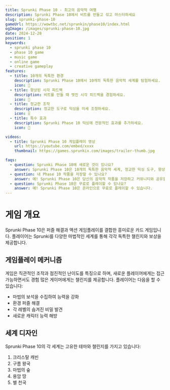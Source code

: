 ```yaml
---
title: Sprunki Phase 10 - 최고의 음악적 여행
description: Sprunki Phase 10에서 비트를 만들고 섞고 마스터하세요
slug: sprunki-phase-10
gameUrl: https://wowtbc.net/sprunkin/phase10/index.html
ogImage: /images/sprunki-phase-10.jpg
date: 2024-12-28
position: 1
keywords:
  - sprunki phase 10
  - phase 10 game
  - music game
  - online game
  - creative gameplay
features:
  - title: 10개의 독특한 환경
    description: Sprunki Phase 10에서 10개의 독특한 음악적 세계를 탐험하세요.
    icon: 🎵
  - title: 향상된 시각 피드백
    description: 비트를 만들 때 멋진 시각 피드백을 경험하세요.
    icon: 🎨
  - title: 정교한 조작
    description: 정교한 도구로 믹싱을 미세 조정하세요.
    icon: 🎚️  
  - title: 특수 효과
    description: Sprunki Phase 10 믹싱에 전문적인 효과를 추가하세요.
    icon: 💫

videos:
  - title: Sprunki Phase 10 게임플레이 영상
    url: https://youtube.com/embed/xxxx
    thumbnail: https://games.sprunkix.com/images/trailer-thumb.jpg

faqs:
  - question: Sprunki Phase 10에 새로운 것이 있나요?
    answer: Sprunki Phase 10은 10개의 독특한 음악적 세계, 정교한 믹싱 도구, 향상된 시각 피드백, 그리고 확장된 사운드 라이브러리를 도입하여 즐겁고 직관적인 게임플레이를 유지합니다.
  - question: 내 Phase 10 작품을 저장할 수 있나요?
    answer: 예! Sprunki Phase 10은 당신의 음악적 작품을 저장하고 커뮤니티와 공유할 수 있도록 도와줍니다.
  - question: Sprunki Phase 10은 무료로 플레이할 수 있나요?
    answer: 예! Sprunki Phase 10은 온라인으로 무료로 플레이할 수 있습니다.
---
```


# 게임 개요

Sprunki Phase 10은 퍼즐 해결과 액션 게임플레이를 결합한 흥미로운 카드 게임입니다. 플레이어는 Sprunki를 다양한 마법적인 세계를 통해 각각 독특한 챌린지와 보상을 제공합니다.

## 게임플레이 메커니즘

게임은 직관적인 조작과 점진적인 난이도를 특징으로 하며, 새로운 플레이어에게는 접근 가능하면서도 경험 많은 게이머에게는 챌린지를 제공합니다. 플레이어는 다음을 할 수 있습니다:

- 마법의 보석을 수집하여 능력을 강화
- 환경 퍼즐 해결
- 각 레벨의 숨겨진 비밀 발견
- 새로운 캐릭터 능력 해방

## 세계 디자인

Sprunki Phase 10의 각 세계는 고유한 테마와 챌린지를 가지고 있습니다:

1. 크리스탈 캐빈
2. 구름 왕국
3. 마법의 숲
4. 용암 땅
5. 별 천국